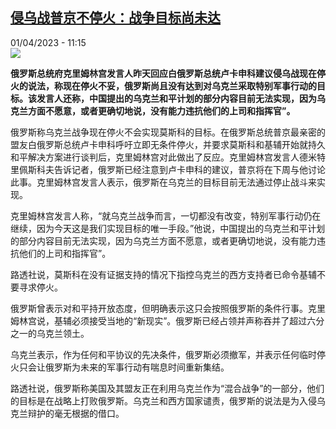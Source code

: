 <!--1680342302000-->
[侵乌战普京不停火：战争目标尚未达](https://www.rfi.fr/cn/%E6%AC%A7%E6%B4%B2/20230401-%E4%BE%B5%E4%B9%8C%E6%88%98%E6%99%AE%E4%BA%AC%E4%B8%8D%E5%81%9C%E7%81%AB-%E6%88%98%E4%BA%89%E7%9B%AE%E6%A0%87%E5%B0%9A%E6%9C%AA%E8%BE%BE)
------

<div>01/04/2023 - 11:15</div><img src="https://s.rfi.fr/media/display/b402c60a-b9b6-11ed-ba79-005056bfb2b6/w:1280/p:16x9/AP23044377221800.jpg"><p><strong>俄罗斯总统府克里姆林宫发言人昨天回应白俄罗斯总统卢卡申科建议侵乌战现在停火的说法，称现在停火不妥，俄罗斯尚且没有达到对乌克兰采取特别军事行动的目标。该发言人还称，中国提出的乌克兰和平计划的部分内容目前无法实现，因为乌克兰方面不愿意，或者更确切地说，没有能力违抗他们的上司和指挥官”。                    </strong></p><div><p>俄罗斯称乌克兰战争现在停火不会实现莫斯科的目标。在俄罗斯总统普京最亲密的盟友白俄罗斯总统卢卡申科呼吁立即无条件停火，并要求莫斯科和基辅开始就持久和平解决方案进行谈判后，克里姆林宫对此做出了反应。克里姆林宫发言人德米特里佩斯科夫告诉记者，俄罗斯已经注意到卢卡申科的建议，普京将在下周与他讨论此事。克里姆林宫发言人表示，俄罗斯在乌克兰的目标目前无法通过停止战斗来实现。</p><p>克里姆林宫发言人称，“就乌克兰战争而言，一切都没有改变，特别军事行动仍在继续，因为今天这是我们实现目标的唯一手段。”他说，中国提出的乌克兰和平计划的部分内容目前无法实现，因为乌克兰方面不愿意，或者更确切地说，没有能力违抗他们的上司和指挥官”。</p><p>路透社说，莫斯科在没有证据支持的情况下指控乌克兰的西方支持者已命令基辅不要寻求停火。</p><p>俄罗斯曾表示对和平持开放态度，但明确表示这只会按照俄罗斯的条件行事。克里姆林宫说，基辅必须接受当地的“新现实”。俄罗斯已经占领并声称吞并了超过六分之一的乌克兰领土。</p><p>乌克兰表示，作为任何和平协议的先决条件，俄罗斯必须撤军，并表示任何临时停火只会让俄罗斯为未来的军事行动有喘息时间重新集结。</p><p>路透社说，俄罗斯称美国及其盟友正在利用乌克兰作为“混合战争”的一部分，他们的目标是在战略上打败俄罗斯。乌克兰和西方国家谴责，俄罗斯的说法是为入侵乌克兰辩护的毫无根据的借口。</p><div data-selfpromo-newsletter></div><div data-selfpromo-app></div></div>
